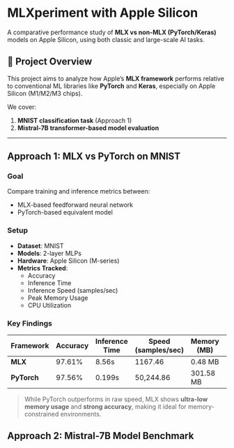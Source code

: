 # MLXperiment with Apple Silicon

A comparative performance study of **MLX vs non-MLX (PyTorch/Keras)** models on Apple Silicon, using both classic and large-scale AI tasks.

## 🔬 Project Overview

This project aims to analyze how Apple’s **MLX framework** performs relative to conventional ML libraries like **PyTorch** and **Keras**, especially on Apple Silicon (M1/M2/M3 chips).

We cover:
1. **MNIST classification task** (Approach 1)
2. **Mistral-7B transformer-based model evaluation** 

---
## Approach 1: MLX vs PyTorch on MNIST

### Goal
Compare training and inference metrics between:
- MLX-based feedforward neural network
- PyTorch-based equivalent model

### Setup
- **Dataset**: MNIST
- **Models**: 2-layer MLPs
- **Hardware**: Apple Silicon (M-series)
- **Metrics Tracked**:
  - Accuracy
  - Inference Time
  - Inference Speed (samples/sec)
  - Peak Memory Usage
  - CPU Utilization

### Key Findings

| Framework | Accuracy | Inference Time | Speed (samples/sec) | Memory (MB) | CPU (%) |
|-----------|----------|----------------|----------------------|-------------|---------|
| **MLX**   | 97.61%   | 8.56s          | 1167.46              | 0.48 MB     | 9.8%     |
| **PyTorch** | 97.56% | 0.199s         | 50,244.86            | 301.58 MB   | 2.3%    |

> While PyTorch outperforms in raw speed, MLX shows **ultra-low memory usage** and **strong accuracy**, making it ideal for memory-constrained environments.

## Approach 2: Mistral-7B Model Benchmark 





